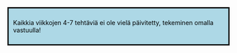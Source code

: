 <div style="color:black; border-style: solid; padding: 10px; margin-bottom: 15px; background-color: #add8e6;">

Kaikkia viikkojen 4-7 tehtäviä ei ole vielä päivitetty, tekeminen omalla vastuulla!

</div>